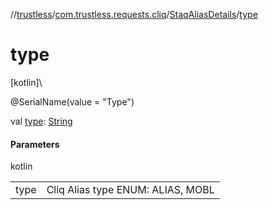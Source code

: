 //[trustless](../../../index.md)/[com.trustless.requests.cliq](../index.md)/[StaqAliasDetails](index.md)/[type](type.md)

# type

[kotlin]\

@SerialName(value = &quot;Type&quot;)

val [type](type.md): [String](https://kotlinlang.org/api/latest/jvm/stdlib/kotlin/-string/index.html)

#### Parameters

kotlin

| | |
|---|---|
| type | Cliq Alias type ENUM:  ALIAS, MOBL |
